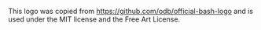 This logo was copied from https://github.com/odb/official-bash-logo
and is used under the MIT license and the Free Art License.
